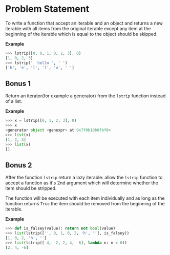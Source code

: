 # Problem Statement

To write a function that accept an iterable and an object and returns a new iterable with all items from the original iterable except any item at the beginning of the iterable which is equal to the object should be skipped. 

**Example**

```python
>>> lstrip([0, 0, 1, 0, 2, 3], 0)
[1, 0, 2, 3]
>>> lstrip('  hello ', ' ')
['h', 'e', 'l', 'l', 'o', ' ']
```

## Bonus 1
Return an iterator(for example a generator) from the `lstrip` function instead of a list. 

**Example** 

```python
>>> x = lstrip([0, 1, 2, 3], 0)
>>> x
<generator object <genexpr> at 0x7f0b18b0fbf8>
>>> list(x)
[1, 2, 3]
>>> list(x)
[]
```

## Bonus 2
After the function `lstrip` return a lazy iterable: allow the `lstrip` function to accept a function as it's 2nd argument which will determine whether the item should be stripped.

The function will be executed with each item individually and as long as the function returns `True` the item should be removed from the beginning of the iterable. 

**Example**

```python
>>> def is_falsey(value): return not bool(value)
>>> list(lstrip(['', 0, 1, 0, 2, 'h', ''], is_falsey))
[1, 0, 2, 'h', '']
>>> list(lstrip([-4, -2, 2, 4, -6], lambda n: n < 0))
[2, 4, -6]
```